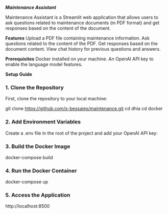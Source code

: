 ***Maintenance Assistant***

Maintenance Assistant is a Streamlit web application that allows users to ask questions related to maintenance documents (in PDF format) and get responses based on the content of the document.

**Features**
Upload a PDF file containing maintenance information.
Ask questions related to the content of the PDF.
Get responses based on the document content.
View chat history for previous questions and answers.

**Prerequisites**
Docker installed on your machine.
An OpenAI API key to enable the language model features.

**Setup Guide**
### 1. Clone the Repository
First, clone the repository to your local machine:

git clone https://github.com/s-bessaies/maintenance.git
cd dhia
cd docker

### 2. Add Environment Variables
Create a .env file in the root of the project and add your OpenAI API key:


### 3. Build the Docker Image

docker-compose  build  

### 4. Run the Docker Container
 docker-compose up


### 5. Access the Application

http://localhost:8500